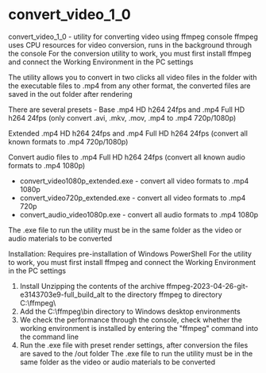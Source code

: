 # convert_video_1_0
convert_video_1_0 - utility for converting video using ffmpeg console
ffmpeg uses CPU resources for video conversion, runs in the background through the console
For the conversion utility to work, you must first install ffmpeg and connect the Working Environment in the PC settings

The utility allows you to convert in two clicks all video files in the folder with the executable files to .mp4 from any other format, the converted files are saved in the out folder after rendering


There are several presets -
Base .mp4 HD h264 24fps and
.mp4 Full HD h264 24fps (only convert .avi, .mkv, .mov, .mp4 to .mp4 720p/1080p)

Extended .mp4 HD h264 24fps and
.mp4 Full HD h264 24fps (convert all known formats to .mp4 720p/1080p)

Convert audio files to .mp4
Full HD h264 24fps (convert all known audio formats to .mp4 1080p)

- convert_video1080p_extended.exe - convert all video formats to .mp4 1080p
- convert_video720p_extended.exe - convert all video formats to .mp4 720p
- convert_audio_video1080p.exe - convert all audio formats to .mp4 1080p

The .exe file to run the utility must be in the same folder as the video or audio materials to be converted

Installation:
Requires pre-installation of Windows PowerShell
For the utility to work, you must first install ffmpeg and connect the Working Environment in the PC settings
1. Install
Unzipping the contents of the archive
 ffmpeg-2023-04-26-git-e3143703e9-full_build_alt
to the directory
 ffmpeg to directory C:\ffmpeg\
2. Add the C:\ffmpeg\bin directory to Windows desktop environments
3. We check the performance through the console, check whether the working environment is installed by entering the "ffmpeg" command into the command line
4. Run the .exe file with preset render settings, after conversion the files are saved to the /out folder
The .exe file to run the utility must be in the same folder as the video or audio materials to be converted
